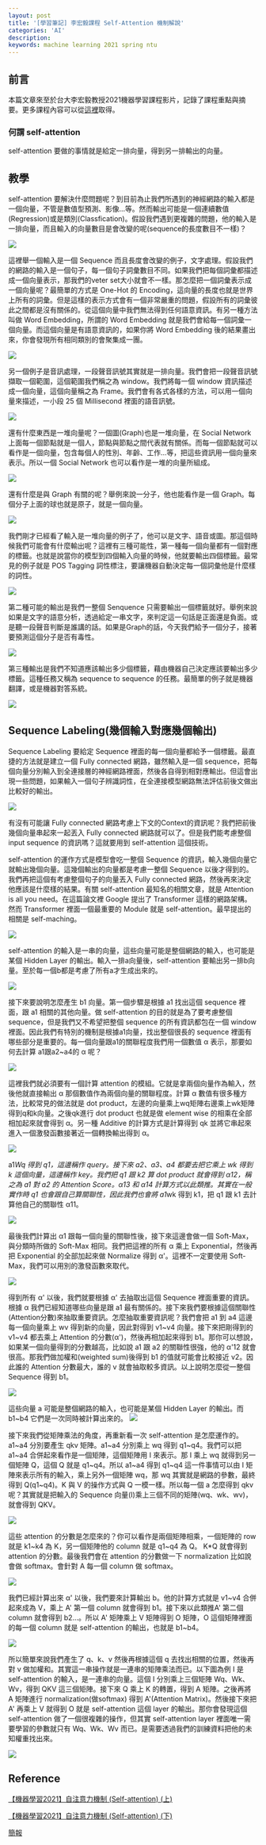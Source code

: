 ```yaml
---
layout: post
title: '[學習筆記] 李宏毅課程 Self-Attention 機制解說'
categories: 'AI'
description:
keywords: machine learning 2021 spring ntu
---
```


## 前言
本篇文章來至於台大李宏毅教授2021機器學習課程影片，記錄了課程重點與摘要。更多課程內容可以從[這裡](https://speech.ee.ntu.edu.tw/~hylee/ml/2021-spring.html)取得。

### 何謂 self-attention
self-attention 要做的事情就是給定一排向量，得到另一排輸出的向量。

## 教學
self-attention 要解決什麼問題呢？到目前為止我們所遇到的神經網路的輸入都是一個向量，不管是數值型預測、影像...等。然而輸出可能是一個連續數值(Regression)或是類別(Classfication)。假設我們遇到更複雜的問題，他的輸入是一排向量，而且輸入的向量數目是會改變的呢(sequence的長度數目不一樣)？

![](https://i.imgur.com/eiJmkK0.png)

這裡舉一個輸入是一個 Sequence 而且長度會改變的例子，文字處理。假設我們的網路的輸入是一個句子，每一個句子詞彙數目不同。如果我們把每個詞彙都描述成一個向量表示，那我們的veter set大小就會不一樣。那怎麼把一個詞彙表示成一個向量呢？最簡單的方式是 One-Hot 的 Encoding，這向量的長度也就是世界上所有的詞彙。但是這樣的表示方式會有一個非常嚴重的問題，假設所有的詞彙彼此之間都是沒有關係的。從這個向量中我們無法得到任何語意資訊。有另一種方法叫做 Word Embedding，所謂的 Word Embedding 就是我們會給每一個詞彙一個向量。而這個向量是有語意資訊的，如果你將 Word Embedding 後的結果畫出來，你會發現所有相同類別的會聚集成一團。 

![](https://i.imgur.com/I9TKig1.png)

另一個例子是音訊處理，一段聲音訊號其實就是一排向量。我們會把一段聲音訊號擷取一個範圍，這個範圍我們稱之為 window。我們將每一個 window 資訊描述成一個向量，這個向量稱之為 Frame。我們會有各式各樣的方法，可以用一個向量來描述，一小段 25 個 Millisecond 裡面的語音訊號。

![](https://i.imgur.com/LBBne3k.png)

還有什麼東西是一堆向量呢？一個圖(Graph)也是一堆向量，在 Social Network上面每一個節點就是一個人，節點與節點之間代表就有關係。而每一個節點就可以看作是一個向量，包含每個人的性別、年齡、工作...等，把這些資訊用一個向量來表示。所以一個 Social Network 也可以看作是一堆的向量所組成。

![](https://i.imgur.com/C82SFe5.png)

還有什麼是與 Graph 有關的呢？舉例來說一分子，他也能看作是一個 Graph。每個分子上面的球也就是原子，就是一個向量。

![](https://i.imgur.com/GgbGwJb.png)

我們剛才已經看了輸入是一堆向量的例子了，他可以是文字、語音或圖。那這個時候我們可能會有什麼輸出呢？這裡有三種可能性，第一種每一個向量都有一個對應的標籤。也就是說當你的模型到四個輸入向量的時候，他就要輸出四個標籤。最常見的例子就是 POS Tagging 詞性標注，要讓機器自動決定每一個詞彙他是什麼樣的詞性。

![](https://i.imgur.com/LDe7mjQ.png)

第二種可能的輸出是我們一整個 Senquence 只需要輸出一個標籤就好。舉例來說如果是文字的語意分析，透過給定一串文字，來判定這一句話是正面還是負面。或是聽一段聲音判斷是誰講的話。如果是Graph的話，今天我們給予一個分子，接著要預測這個分子是否有毒性。

![](https://i.imgur.com/Mr4anpp.png)

第三種輸出是我們不知道應該輸出多少個標籤，藉由機器自己決定應該要輸出多少標籤。這種任務又稱為 sequence to sequence 的任務。最簡單的例子就是機器翻譯，或是機器對答系統。

![](https://i.imgur.com/aQ8KKaC.png)

## Sequence Labeling(幾個輸入對應幾個輸出)
Sequence Labeling 要給定 Sequence 裡面的每一個向量都給予一個標籤。最直捷的方法就是建立一個 Fully connected 網路，雖然輸入是一個 sequence，把每個向量分別輸入到全連接層的神經網路裡面，然後各自得到相對應輸出。但這會出現一些問題，如果輸入一個句子辨識詞性，在全連接模型網路無法評估前後文做出比較好的輸出。

![](https://i.imgur.com/U8hViQZ.png)

有沒有可能讓 Fully connected 網路考慮上下文的Context的資訊呢？我們把前後幾個向量串起來一起丟入 Fully connected 網路就可以了。但是我們能考慮整個 input sequence 的資訊嗎？這就要用到 self-attention 這個技術。

self-attention 的運作方式是模型會吃一整個 Sequence 的資訊，輸入幾個向量它就輸出幾個向量。這幾個輸出的向量都是考慮一整個 Sequence 以後才得到的。我們再把這個有考慮整個句子的向量丟入 Fully connected 網路，然後再來決定他應該是什麼樣的結果。有關 self-attention 最知名的相關文章，就是 Attention is all you need。在這篇論文裡 Google 提出了 Transformer 這樣的網路架構。然而 Transformer 裡面一個最重要的 Module 就是 self-attention。最早提出的相關是 self-maching。

![](https://i.imgur.com/AOKB8Vx.png) 

self-attention 的輸入是一串的向量，這些向量可能是整個網路的輸入，也可能是某個 Hidden Layer 的輸出。輸入一排a向量後，self-attention 要輸出另一排b向量。至於每一個b都是考慮了所有a才生成出來的。

![](https://i.imgur.com/eHrS2zO.png)

接下來要說明怎麼產生 b1 向量。第一個步驟是根據 a1 找出這個 sequence 裡面，跟 a1 相關的其他向量。做 self-attention 的目的就是為了要考慮整個 sequence，但是我們又不希望把整個 sequence 的所有資訊都包在一個 window 裡面。因此我們有特別的機制是根據a1向量，找出整個很長的 sequence 裡面有哪些部分是重要的。每一個向量跟a1的關聯程度我們用一個數值 α 表示，那要如何去計算 a1跟a2~a4的 α 呢？

![](https://i.imgur.com/E1lYpP2.png)

這裡我們就必須要有一個計算 attention 的模組。它就是拿兩個向量作為輸入，然後他就直接輸出 α 那個數值作為兩個向量的關聯程度。計算 α 數值有很多種方法，比較常見的做法就是 dot product，左邊的向量乘上wq矩陣右邊乘上wk矩陣得到q和k向量。之後qk進行 dot product 也就是做 element wise 的相乘在全部相加起來就會得到 α。另一種 Additive 的計算方式是計算得到 qk 並將它串起來進入一個激發函數接著近一個轉換輸出得到 α。

![](https://i.imgur.com/27Y4sNx.png)

a1*Wq 得到 q1，這邊稱作 query。接下來 a2、a3、a4 都要去把它乘上 wk 得到 k 這個向量，這邊稱作 key。我們把 q1 跟 k2 算 dot product 就會得到 α12，稱之為 a1 對 a2 的 Attention Score。α13 和 α14 計算方式以此類推。其實在一般實作時 q1 也會跟自己算關聯性，因此我們也會將 a1*wk 得到 k1，把 q1 跟 k1 去計算他自己的關聯性 α11。

![](https://i.imgur.com/2HpAagk.png)

最後我們計算出 α1 跟每一個向量的關聯性後，接下來這邊會做一個 Soft-Max，與分類時所做的 Soft-Max 相同。我們把這裡的所有 α 乘上 Exponential，然後再把 Exponential 的全部加起來做 Normalize 得到 α'。這裡不一定要使用 Soft-Max，我們可以用別的激發函數來取代。

![](https://i.imgur.com/A5IOtAT.png)

得到所有 α' 以後，我們就要根據 α' 去抽取出這個 Sequence 裡面重要的資訊。根據 α 我們已經知道哪些向量是跟 a1 最有關係的。接下來我們要根據這個關聯性(Attention分數)來抽取重要資訊。怎麼抽取重要資訊呢？我們會把 a1 到 a4 這邊每一個向量乘上 wv 得到新的向量，因此對得到 v1~v4 向量。接下來把剛得到的 v1~v4 都去乘上 Attention 的分數(α')，然後再相加起來得到 b1。那你可以想說，如果某一個向量得到的分數越高，比如說 a1 跟 a2 的關聯性很強，他的 α'12 就會很高。那我們做加權和(weighted sum)後得到 b1 的值就可能會比較接近 v2。因此誰的 Attention 分數最大，誰的 v 就會抽取較多資訊。以上說明怎麼從一整個 Sequence 得到 b1。

![](https://i.imgur.com/Dehd0U8.png)

這些向量 a 可能是整個網路的輸入，也可能是某個 Hidden Layer 的輸出。而 b1~b4 它們是一次同時被計算出來的。
![](https://i.imgur.com/OYKiRYv.png)

接下來我們從矩陣乘法的角度，再重新看一次 self-attention 是怎麼運作的。a1~a4 分別要產生 qkv 矩陣。a1~a4 分別乘上 wq 得到 q1~q4。我們可以把 a1~a4 合併起來看作是一個矩陣，這個矩陣用 I 來表示。那 I 乘上 wq 就得到另一個矩陣 Q，這個 Q 就是 q1~q4。所以 a1~a4 得到 q1~q4 這一件事情可以由 I 矩陣來表示所有的輸入，乘上另外一個矩陣 wq，那 wq 其實就是網路的參數，最終得到 Q(q1~q4)。K 與 V 的操作方式與 Q 一模一樣。所以每一個 a 怎麼得到 qkv 呢？其實就是把輸入的 Sequence 向量(I)乘上三個不同的矩陣(wq、wk、wv)，就會得到 QKV。

![](https://i.imgur.com/C1R0piq.png)

這些 attention 的分數是怎麼來的？你可以看作是兩個矩陣相乘，一個矩陣的 row 就是 k1~k4 為 K，另一個矩陣他的 column 就是 q1~q4 為 Q。 K*Q 就會得到 attention 的分數。最後我們會在 attention 的分數做一下 normalization 比如說會做 softmax。會針對 A 每一個 column 做 softmax。

![](https://i.imgur.com/w08Ctmb.png)

我們已經計算出來 α' 以後，我們要來計算輸出 b。他的計算方式就是 v1~v4 合併起來成為 V，乘上 A' 第一個 column 就會得到 b1。接下來以此類推A' 第二個 column 就會得到 b2...。所以 A' 矩陣乘上 V 矩陣得到 O 矩陣，O 這個矩陣裡面的每一個 column 就是 self-attention 的輸出，也就是 b1~b4。

![](https://i.imgur.com/dnpJ9py.png)

所以簡單來說我們產生了 q、k、v 然後再根據這個 q 去找出相關的位置，然後再對 v 做加權和。其實這一串操作就是一連串的矩陣乘法而已。以下圖為例 I 是 self-attention 的輸入，是一連串的向量。這個 I 分別乘上三個矩陣 Wq、Wk、Wv，得到 QKV 這三個矩陣。接下來 Q 乘上 K 的轉置，得到 A 矩陣。之後再將 A 矩陣進行 normalization(做softmax) 得到 A'(Attention Matrix)。然後接下來把 A' 再乘上 V 就得到 O 就是 self-attention 這個 layer 的輸出。那你會發現這個 self-attention 做了一個很複雜的操作，但其實 self-attention layer 裡面唯一需要學習的參數就只有 Wq、Wk、Wv 而已。是需要透過我們的訓練資料把他的未知權重找出來。

![](https://i.imgur.com/iTXh5Zp.png)

## Reference
[【機器學習2021】自注意力機制 (Self-attention) (上)](https://www.youtube.com/watch?v=hYdO9CscNes)

[【機器學習2021】自注意力機制 (Self-attention) (下)](https://www.youtube.com/watch?v=gmsMY5kc-zw)

[簡報](https://speech.ee.ntu.edu.tw/~hylee/ml/ml2021-course-data/seq2seq_v9.pdf)
